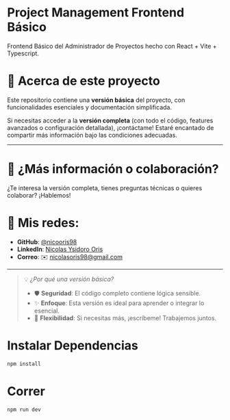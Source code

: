 # Project Management Frontend Básico
Frontend Básico del Administrador de Proyectos hecho con React + Vite + Typescript.

# 🚀 Acerca de este proyecto

Este repositorio contiene una **versión básica** del proyecto, con funcionalidades esenciales y documentación simplificada.  

Si necesitas acceder a la **versión completa** (con todo el código, features avanzados o configuración detallada), ¡contáctame! Estaré encantado de compartir más información bajo las condiciones adecuadas.  

---

# 📌 ¿Más información o colaboración?

¿Te interesa la versión completa, tienes preguntas técnicas o quieres colaborar? ¡Hablemos!  

# 🔗 Mis redes:  
- **GitHub**: [@nicooris98](https://github.com/nicooris98)  
- **LinkedIn**: [Nicolas Ysidoro Oris](https://www.linkedin.com/in/nicolas-ysidoro-oris/)  
- **Correo**: ✉️ [nicolasoris98@gmail.com](mailto:nicolasoris98@gmail.com)  

---

> 💡 *¿Por qué una versión básica?*  
> - 🛡️ **Seguridad**: El código completo contiene lógica sensible.  
> - ✨ **Enfoque**: Esta versión es ideal para aprender o integrar lo esencial.  
> - 🤝 **Flexibilidad**: Si necesitas más, ¡escríbeme! Trabajemos juntos.  

# Instalar Dependencias
```bash
npm install
```

# Correr
```bash
npm run dev
```
